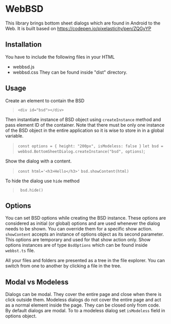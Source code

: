 # WebBSD

This library brings bottom sheet dialogs which are found in Android to the Web.
It is built based on https://codepen.io/pixelasticity/pen/ZQGyYP

## Installation
You have to include the following files in your HTML
- webbsd.js
- webbsd.css
They can be found inside "dist" directory.

## Usage
Create an element to contain the BSD
> `<div id="bsd"></div>`

Then instantiate instance of BSD object using `createInstance` method and pass element ID of the container. Note that there must be only one instance of the BSD object in the entire application so it is wise to store in in a global variable.
>`const options = { height: "200px", isModeless: false }`
> `let bsd = webbsd.BottomSheetDialog.createInstance("bsd", options)`;

Show the dialog with a content.
> `const html='<h3>Hello</h3>'`
> `bsd.showContent(html)`
  
To hide the dialog use `hide` method
>` bsd.hide()`

## Options
You can set BSD options while creating the BSD instance. These options are considered as initial (or global) options and are used whenever the dialog needs to be shown. You can override them for a specific show action. `showContent` accepts an instance of options object as its second parameter. This options are temporary and used for that show action only.
Show options instances are of type `BsdOptions` which can be found inside `webbst.ts` file.

All your files and folders are presented as a tree in the file explorer. You can switch from one to another by clicking a file in the tree.

## Modal vs Modeless
Dialogs can be modal. They cover the entire page and close when there is click outside them.
Modeless dialogs do not cover the entire page and act as a normal element inside the page. They can be closed only from code.
By default dialogs are modal. To to a modeless dialog set `isModeless` field in options object.